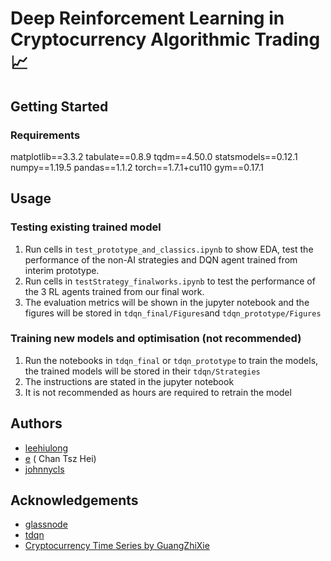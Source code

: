 # Deep Reinforcement Learning in Cryptocurrency Algorithmic Trading :chart_with_upwards_trend:

## Getting Started

### Requirements

matplotlib==3.3.2
tabulate==0.8.9
tqdm==4.50.0
statsmodels==0.12.1
numpy==1.19.5
pandas==1.1.2
torch==1.7.1+cu110
gym==0.17.1


## Usage

### Testing existing trained model

1. Run cells in `test_prototype_and_classics.ipynb` to show EDA, test the performance of the non-AI strategies and DQN agent trained from interim prototype.
2. Run cells in `testStrategy_finalworks.ipynb` to test the performance of the 3 RL agents trained from our final work.
3. The evaluation metrics will be shown in the jupyter notebook and the figures will be stored in `tdqn_final/Figures`and `tdqn_prototype/Figures`

### Training new models and optimisation (not recommended)

1. Run the notebooks in `tdqn_final` or `tdqn_prototype` to train the models, the trained models will be stored in their `tdqn/Strategies`
2. The instructions are stated in the jupyter notebook
3. It is not recommended as hours are required to retrain the model

## Authors

- [leehiulong](https://github.com/leehiulong)
- [e](https://github.com/Nonug) ( Chan Tsz Hei)
- [johnnycls](https://github.com/johnnycls)

## Acknowledgements

- [glassnode](https://glassnode.com/)
- [tdqn](https://github.com/ThibautTheate/An-Application-of-Deep-Reinforcement-Learning-to-Algorithmic-Trading)
- [Cryptocurrency Time Series by GuangZhiXie](https://github.com/guangzhixie/cryptocurrency-time-series)
